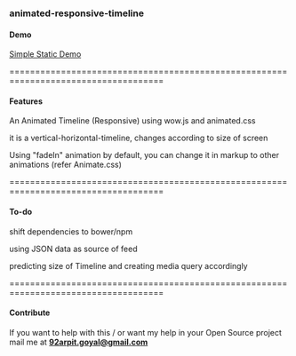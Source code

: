 ### animated-responsive-timeline 

#### Demo

[Simple Static Demo](http://92arpitgoyal.github.io/animated-responsive-timeline/)

====================================================================================

#### Features

An Animated Timeline (Responsive) using wow.js and animated.css

it is a vertical-horizontal-timeline, changes according to size of screen

Using "fadeIn" animation by default, you can change it in markup to other animations (refer Animate.css)

====================================================================================

#### To-do

shift dependencies to bower/npm

using JSON data as source of feed

predicting size of Timeline and creating media query accordingly

====================================================================================

#### Contribute

If you want to help with this / or want my help in your Open Source project mail me at **92arpit.goyal@gmail.com**
